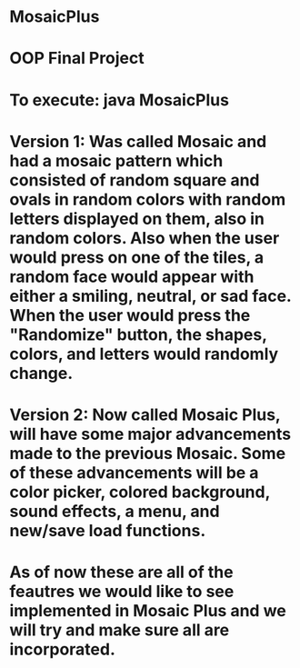 # MosaicPlus
# OOP Final Project

# To execute: java MosaicPlus

# Version 1: Was called Mosaic and had a mosaic pattern which consisted of random square and ovals in random colors with random letters  displayed on them, also in random colors. Also when the user would press on one of the tiles, a random face would appear with either a smiling, neutral, or sad face. When the user would press the "Randomize" button, the shapes, colors, and letters would randomly change.

# Version 2: Now called Mosaic Plus, will have some major advancements made to the previous Mosaic. Some of these advancements will be a color picker, colored background, sound effects, a menu, and new/save load functions.

# As of now these are all of the feautres we would like to see implemented in Mosaic Plus and we will try and make sure all are incorporated.